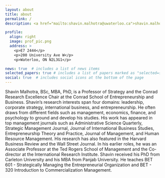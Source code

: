 ```yaml
---
layout: about
title: about
permalink: /
description: <a href="mailto:shavin.malhotra@uwaterloo.ca">shavin.malhotra@uwaterloo.ca</a>. 519-888-4567 x40458.

profile:
  align: right
  image: prof_pic.png
  address: >
    <p>E7 2444</p>
    <p>200 University Ave W</p>
    <p>Waterloo, ON N2L3G1</p>

news: true  # includes a list of news items
selected_papers: true # includes a list of papers marked as "selected={true}"
social: true  # includes social icons at the bottom of the page
---
```


Shavin Malhotra, BSc, MBA, PhD, is a Professor of Strategy and the Conrad Research Excellence Chair at the Conrad School of Entrepreneurship and Business. Shavin’s research interests span four domains: leadership, corporate strategy, international business, and entrepreneurship. He often draws from different fields such as management, economics, finance, and psychology to ground and develop his studies. His work has appeared in top management journals such as Administrative Science Quarterly, Strategic Management Journal, Journal of International Business Studies, Entrepreneurship Theory and Practice, Journal of Management, and Human Resource Management. His research has also featured in the Harvard Business Review and the Wall Street Journal. In his earlier roles, he was an Associate Professor at the Ted Rogers School of Management and the Co-director at the International Research Institute. Shavin received his PhD from Carleton University and his MBA from Panjab University. He teaches BET 601 - Strategically Managing the Entrepreneurial Organization and BET - 320 Introduction to Commercialization Management.
